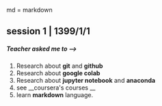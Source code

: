 md = markdown

session 1 | 1399/1/1
---
##### Teacher asked me to -->
1. Research about __git__ and __github__
2. Research about __google colab__ 
3. Research about __jupyter notebook__ and __anaconda__
4. see __coursera's courses __
5. learn __markdown__ language.

